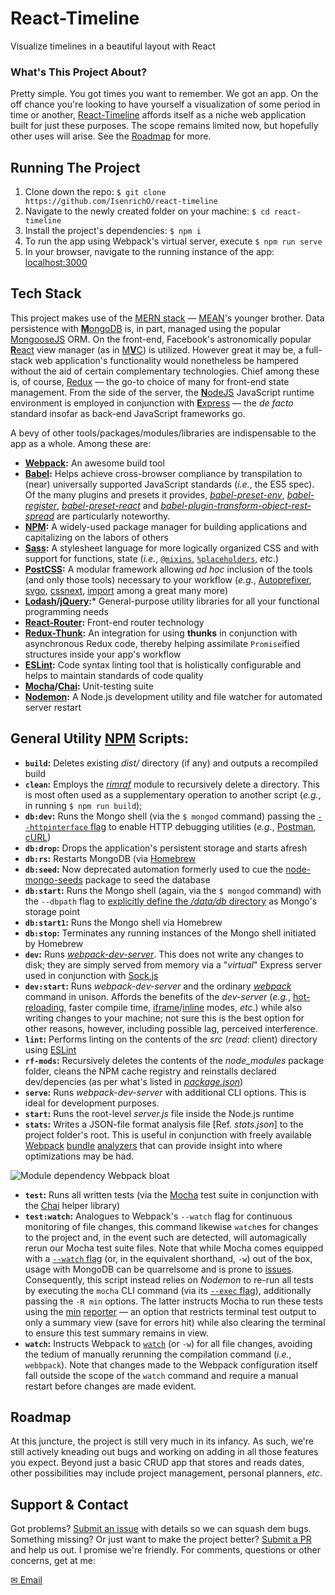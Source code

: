 # React-Timeline
Visualize timelines in a beautiful layout with React

### What's This Project About?
Pretty simple. You got times you want to remember. We got an app. On the off chance you're looking to have yourself a visualization of some period in time or another, [React-Timeline](https://github.io/IsenrichO/react-timeline) affords itself as a niche web application built for just these purposes. The scope remains limited now, but hopefully other uses will arise. See the [Roadmap](#Roadmap) for more.

## Running The Project
1. Clone down the repo: `$ git clone https://github.com/IsenrichO/react-timeline`
2. Navigate to the newly created folder on your machine: `$ cd react-timeline`
3. Install the project's dependencies: `$ npm i`
4. To run the app using Webpack's virtual server, execute `$ npm run serve`
5. In your browser, navigate to the running instance of the app: [localhost:3000](http://localhost:3000/)

## Tech Stack
This project makes use of the [MERN stack](http://mern.io/) — [MEAN](http://mean.io/)'s younger brother. Data persistence with [**M**ongoDB](https://docs.mongodb.com/) is, in part, managed using the popular [MongooseJS](http://mongoosejs.com/index.html) ORM. On the front-end, Facebook's astronomically popular [**R**eact](https://facebook.github.io/react/) view manager (as in [M**V**C](https://en.wikipedia.org/wiki/Model%E2%80%93view%E2%80%93controller)) is utilized. However great it may be, a full-stack web application's functionality would nonetheless be hampered without the aid of certain complementary technologies. Chief among these is, of course, [Redux](http://redux.js.org/) — the go-to choice of many for front-end state management. From the side of the server, the [**N**odeJS](https://nodejs.org/en/) JavaScript runtime environment is employed in conjunction with [**E**xpress](http://expressjs.com/) — the _de facto_ standard insofar as back-end JavaScript frameworks go.

A bevy of other tools/packages/modules/libraries are indispensable to the app as a whole. Among these are:
+ **[Webpack](https://webpack.github.io/):** An awesome build tool
+ **[Babel](https://babeljs.io/):** Helps achieve cross-browser compliance by transpilation to (near) universally supported JavaScript standards (_i.e._, the ES5 spec). Of the many plugins and presets it provides, [_babel-preset-env_](https://babeljs.io/docs/plugins/preset-env/), [_babel-register_](https://babeljs.io/docs/usage/babel-register/), [_babel-preset-react_](https://babeljs.io/docs/plugins/preset-react/) and [_babel-plugin-transform-object-rest-spread_](https://babeljs.io/docs/plugins/transform-object-rest-spread/) are particularly noteworthy.
+ **[NPM](https://docs.npmjs.com/):** A widely-used package manager for building applications and capitalizing on the labors of others
+ **[Sass](http://sass-lang.com/):** A stylesheet language for more logically organized CSS and with support for functions, state (_i.e._, [`@mixins`](http://sass-lang.com/guide#topic-6), [`%placeholders`](http://sass-lang.com/documentation/file.SASS_REFERENCE.html#placeholder_selectors_), _etc_.)
+ **[PostCSS](http://postcss.org/):** A modular framework allowing _ad hoc_ inclusion of the tools (and only those tools) necessary to your workflow (_e.g._, [Autoprefixer](https://github.com/postcss/autoprefixer), [svgo](https://github.com/ben-eb/postcss-svgo), [cssnext](https://github.com/cssnext/cssnext), [import](https://github.com/postcss/postcss-import) among a great many more)
+ **[Lodash](https://lodash.com/)/[jQuery](https://jquery.com/):*** General-purpose utility libraries for all your functional programming needs
+ **[React-Router](https://github.com/ReactTraining/react-router/tree/master/docs):** Front-end router technology
+ **[Redux-Thunk](https://github.com/gaearon/redux-thunk):** An integration for using **thunks** in conjunction with asynchronous Redux code, thereby helping assimilate `Promise`ified structures inside your app's workflow
+ **[ESLint](http://eslint.org/):** Code syntax linting tool that is holistically configurable and helps to maintain standards of code quality
+ **[Mocha](https://mochajs.org/)/[Chai](http://chaijs.com/):** Unit-testing suite
+ **[Nodemon](https://nodemon.io/):** A Node.js development utility and file watcher for automated server restart

## General Utility [NPM](https://www.npmjs.com/) Scripts:
+ **`build`:** Deletes existing _dist/_ directory (if any) and outputs a recompiled build
+ **`clean`:** Employs the [_rimraf_](https://github.com/isaacs/rimraf) module to recursively delete a directory. This is most often used as a supplementary operation to another script (_e.g._, in running `$ npm run build`);
+ **`db:dev`:** Runs the Mongo shell (via the `$ mongod` command) passing the [`--httpinterface` flag](docs.mongodb.org/manual/reference/program/mongod/#cmdoption--httpinterface) to enable HTTP debugging utilities (_e.g._, [Postman](https://www.getpostman.com/), [cURL](https://curl.haxx.se/))
+ **`db:drop`:** Drops the application's persistent storage and starts afresh
+ **`db:rs`:**  Restarts MongoDB (via [Homebrew](http://brew.sh/)
+ **`db:seed`:** Now deprecated automation formerly used to cue the [node-mongo-seeds](https://www.npmjs.com/package/node-mongo-seeds) package to seed the database
+ **`db:start`:** Runs the Mongo shell (again, via the `$ mongod` command) with the `--dbpath` flag to [explicitly define the _/data/db_ directory](https://docs.mongodb.com/manual/tutorial/manage-mongodb-processes/#specify-a-data-directory) as Mongo's storage point
+ **`db:start1`:** Runs the Mongo shell via Homebrew
+ **`db:stop`:** Terminates any running instances of the Mongo shell initiated by Homebrew
+ **`dev`:** Runs [_webpack-dev-server_](https://webpack.github.io/docs/webpack-dev-server.html). This does not write any changes to disk; they are simply served from memory via a "_virtual_" Express server used in conjunction with [Sock.js](https://github.com/sockjs)
+ **`dev:start`:** Runs _webpack-dev-server_ and the ordinary [_webpack_](http://webpack.github.io/docs/usage.html#webpack-in-5-seconds) command in unison. Affords the benefits of the _dev-server_ (_e.g._, [hot-reloading](http://webpack.github.io/docs/webpack-dev-server.html#hot-module-replacement), faster compile time, [iframe](http://webpack.github.io/docs/webpack-dev-server.html#iframe-mode)/[inline](http://webpack.github.io/docs/webpack-dev-server.html#inline-mode) modes, _etc_.) while also writing changes to your machine; not sure this is the best option for other reasons, however, including possible lag, perceived interference.
+ **`lint`:** Performs linting on the contents of the _src_ (_read_: client) directory using [ESLint](http://eslint.org/)
+ **`rf-mods`:** Recursively deletes the contents of the _node_modules_ package folder, cleans the NPM cache registry and reinstalls declared dev/depencies (as per what's listed in [_package.json_](https://docs.npmjs.com/getting-started/using-a-package.json))
+ **`serve`:** Runs _webpack-dev-server_ with additional CLI options. This is ideal for development purposes.
+ **`start`:** Runs the root-level _server.js_ file inside the Node.js runtime
+ **`stats`:** Writes a JSON-file format analysis file [Ref. _stats.json_] to the project folder's root. This is useful in conjunction with freely available [Webpack](https://webpack.github.io/analyse/) [bundle](https://github.com/robertknight/webpack-bundle-size-analyzer) [analyzers](https://chrisbateman.github.io/webpack-visualizer/) that can provide insight into where optimizations may be had.

![Module dependency Webpack bloat](https://lh3.googleusercontent.com/81GGtbBHDIHWIFZgtH8NPYs7XSnAg6qbBkhfBUZCgT6sP3R_ZYaYCb3yF7eClctg4sS8PsCpbWCa7gBtbcxjRZyFVR1aKfIgX-R_f3FqGmhR0YfSJLOjXO8k4-g6mOOV0HGiC4rKW5iPyVa-7JW1pIPIRdEqEuzN-R1-VUGiEQ1mXVt2Dlz4UtdsLA9f5H0jQJWOFBvq8mExqOl9efKxfn8f7JOnn2hDYhzCjALFEwsxmGkfi7mK4xd6epx2nL5MqPhhg0xfH6xfJ4L_CoOfgUeoJQFC6kCFpCbwT4lMgBK73WAC0zpzogCM90Y07oVHGoR6g6ww6zoz_oYdDoHQWJd32ob-Z5g4RndIBO8jGPS5D3WutkDn6nIWH6KCR4VpEjpLzdGP2NQESHcQkeEBwoJQlNopKZ07NRz8hDzTPNyYtKw72tCBxiOMaVQXxm694ZrDF3S46jgeYttKrVidEm7vlsSPKjP5RI5fytmYEXOE58ljinwgncRWrP4mZ0qIvBQcq62Z_qdHj8umAlwcp19zoysMW34Zrx8Xuw_z3VjWHjBT4q5lPiYjpzKZ-Dx_Nyqj2pAjbAeFGDCey2x195rKpiaXJwjq3MQTsDfnuK1yVN9OnA=w298-h249-no)
+ **`test`:** Runs all written tests (via the [Mocha](https://mochajs.org/) test suite in conjunction with the [Chai](http://chaijs.com/) helper library)
+ **`test:watch`:** Analogues to Webpack's `--watch` flag for continuous monitoring of file changes, this command likewise `watch`es for changes to the project and, in the event such are detected, will automagically rerun our Mocha test suite files. Note that while Mocha comes equipped with a [`--watch` flag](https://mochajs.org/#usage) (or, in the equivalent shorthand, `-w`) out of the box, usage with MongoDB can be quarrelsome and is prone to [issues](https://github.com/Automattic/mongoose/issues/1251). Consequently, this script instead relies on _Nodemon_ to re-run all tests by executing the `mocha` CLI command (via its [`--exec` flag](https://github.com/remy/nodemon/#running-non-node-scripts)), additionally passing the `-R min` options. The latter instructs Mocha to run these tests using the [min](https://mochajs.org/#min) [reporter](https://mochajs.org/#reporters) — an option that restricts terminal test output to only a summary view (save for errors hit) while also clearing the terminal to ensure this test summary remains in view.
+ **`watch`:** Instructs Webpack to [`watch`](http://webpack.github.io/docs/troubleshooting.html#watching) (or `-w`) for all file changes, avoiding the tedium of manually rerunning the compilation command (_i.e._, `webbpack`). Note that changes made to the Webpack configuration itself fall outside the scope of the `watch` command and require a manual restart before changes are made evident.

## Roadmap
At this juncture, the project is still very much in its infancy. As such, we're still actively kneading out bugs and working on adding in all those features you expect. Beyond just a basic CRUD app that stores and reads dates, other possibilities may include project management, personal planners, _etc_.

## Support & Contact
Got problems? [Submit an issue](https://github.com/IsenrichO/react-timeline/issues) with details so we can squash dem bugs. Something missing? Or just want to make the project better? [Submit a PR](https://github.com/IsenrichO/react-timeline/pulls) and help us out. I promise we're friendly. For comments, questions or other concerns, get at me:

[&#x2709; Email](mailto:isenrich@yahoo.com)
